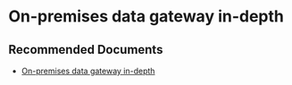   <properties
	pageTitle="on-premises data gateway in-depth"
	description="on-premises data gateway in-depth"
	service="microsoft.PowerBIDedicated"
	resource="capacities"
	authors="pjfreitas"
	ms.author="pfreitas"	
	displayOrder="380"
	selfHelpType="generic"
	supportTopicIds="32628126"
	productPesIds="16334"
	cloudEnvironments="public, MoonCake, fairfax" 
	articleId="05e47428-4dcc-ff1f-02c4-14e24aaa6f9b"
	ownershipId="ASEP_ContentService_Placeholder"
/>

# On-premises data gateway in-depth

## **Recommended Documents**

* [On-premises data gateway in-depth](https://docs.microsoft.com/power-bi/service-gateway-onprem-indepth)
